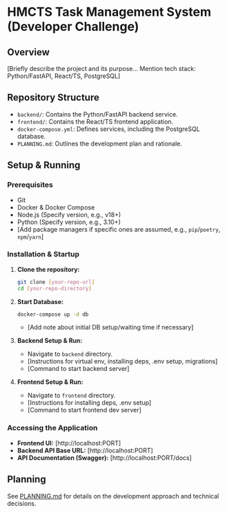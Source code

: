 # HMCTS Task Management System (Developer Challenge)

## Overview

[Briefly describe the project and its purpose... Mention tech stack: Python/FastAPI, React/TS, PostgreSQL]

## Repository Structure

- `backend/`: Contains the Python/FastAPI backend service.
- `frontend/`: Contains the React/TS frontend application.
- `docker-compose.yml`: Defines services, including the PostgreSQL database.
- `PLANNING.md`: Outlines the development plan and rationale.

## Setup & Running

### Prerequisites

- Git
- Docker & Docker Compose
- Node.js (Specify version, e.g., v18+)
- Python (Specify version, e.g., 3.10+)
- [Add package managers if specific ones are assumed, e.g., `pip`/`poetry`, `npm`/`yarn`]

### Installation & Startup

1.  **Clone the repository:**

    ```bash
    git clone [your-repo-url]
    cd [your-repo-directory]
    ```

2.  **Start Database:**

    ```bash
    docker-compose up -d db
    ```

    - [Add note about initial DB setup/waiting time if necessary]

3.  **Backend Setup & Run:**

    - Navigate to `backend` directory.
    - [Instructions for virtual env, installing deps, .env setup, migrations]
    - [Command to start backend server]

4.  **Frontend Setup & Run:**
    - Navigate to `frontend` directory.
    - [Instructions for installing deps, .env setup]
    - [Command to start frontend dev server]

### Accessing the Application

- **Frontend UI:** [http://localhost:PORT]
- **Backend API Base URL:** [http://localhost:PORT]
- **API Documentation (Swagger):** [http://localhost:PORT/docs]

## Planning

See [PLANNING.md](PLANNING.md) for details on the development approach and technical decisions.

